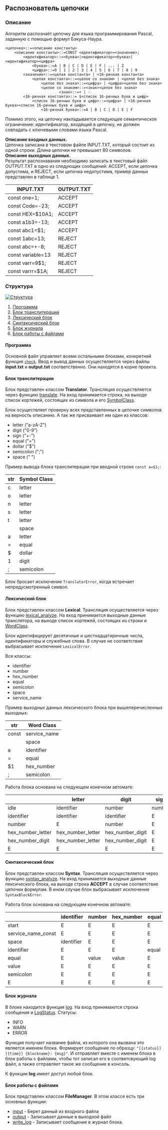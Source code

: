 ##  Распознователь цепочки
### Описание
Алгоритм распознаёт цепочку для языка программирования Pascal, заданную с помощью формул Бэкуса-Наура.
```
<цепочка>::=<описание константы>
	<описание константы>::=CONST <идентификатор>=<значение>;
		<идентификатор>::=<буква>|<идентификатор><буква>|<идентификатор><цифра>
			<буква>::=A | B | C | D | E | F | ... | Z
			<цифра>::=0 | 1 | 2 | 3 | 4 | 5 | 6 | 7 | 8 | 9
		<значение>::=<целая константа> | <16-ричная константа>
			<целая константа>::=<целое со знаком> | <целое без знака>
				<целое без знака>::=<цифра> | <цифра><целое без знака>
				<целое со знаком>::=<знак><целое без знака>
						<знак>::=+ | -
		<16-ричная константа>::= $<список 16-ричных букв и цифр>
			<список 16-ричных букв и цифр>::=<цифра> | <16-ричная буква><список 16-ричных букв и цифр>
				<16-ричная буква>::=A | B | C | D | E | F
```
Помимо этого, на цепочку накладывается следующее семантическое ограничение: идентификатор, входящий в цепочку, не должен совпадать с ключевыми словами языка Pascal.

**Описание входных данных.**<br />
Цепочка записана в текстовом файле INPUT.TXT, который состоит из одной строки. Длина цепочки не превышает 80 символов. <br />
**Описание выходных данных.**<br />
Результат распознавания необходимо записать в текстовый файл OUTPUT.TXT в одно из следующих сообщений: ACCEPT, если цепочка допустима, и REJECT, если цепочка недопустима, пример данных представлен в таблице 1.

|      INPUT.TXT             |      OUTPUT.TXT     |
|----------------------------|---------------------|
|     const one=1;           |     ACCEPT          |
|     const Code=-23;        |     ACCEPT          |
|     const HEX=$10A1;       |     ACCEPT          |
|     const   a1b3=-13;      |     ACCEPT          |
|     const   abc1=$1;       |     ACCEPT          |
|     const   1abc=13;       |     REJECT          |
|     const   abc=+-8;       |     REJECT          |
|     const   variable=13    |     REJECT          |
|     const   varr=9$1;      |     REJECT          |
|     const   varrr=$1A;     |     REJECT          |

### Структура
[![Структура](https://imgur.com/iCrPuz1.jpg "Структура")](https://imgur.com/iCrPuz1 "Структура")

1. [Программа](https://github.com/SumJest/SummerPractise/blob/master/main.py "Программа")
2. [Блок транслитерации](https://github.com/SumJest/SummerPractise/blob/master/blocks/translator.py " Блок транслитерации")
3. [Лексический блок](https://github.com/SumJest/SummerPractise/blob/master/blocks/lexical.py "Лексический блок")
4. [Синтаксический блок](https://github.com/SumJest/SummerPractise/blob/master/blocks/syntax.py "Синтаксический блок")
5. [Блок журнала](https://github.com/SumJest/SummerPractise/blob/master/blocks/logging.py "Блок журнала")
6. [Блок работы с файлами](https://github.com/SumJest/SummerPractise/blob/master/blocks/filemanager.py "Блок работы с файлами")

#### Программа
Основной файл управляет всеми остальными блоками, конкретней функция [`check`](https://github.com/SumJest/SummerPractise/blob/master/main.py#L10 "`check`"). Ввод и вывод данных осуществляется через файлы **input.txt** и **output.txt** соответственно. Они находятся в корне проекта.
#### Блок транслитерации
Блок представлен классом **Translator**. Трансляция осуществляется через функцию [translate](https://github.com/SumJest/SummerPractise/blob/master/blocks/translator.py#L54 "translate"). На вход принимается строка, на выходе список кортежей, состоящих из символа и его [SymbolClass](https://github.com/SumJest/SummerPractise/blob/master/blocks/translator.py#L10 "SymbolClass").

Блок осуществляет проверку всех представленных в цепочке символов на верность описанию. А так же присваивает им один из классов:
- letter ("a-zA-Z")
- digit ("0-9")
- sign ("+-")
- equal ("=")
- dollar ("$")
- semicolon (";")
- space (" ")

Пример вывода блока транслитерации при вводной строке `const a=$1;`:

| str | Symbol Class |
|-----|--------------|
| c   | letter       |
| o   | letter       |
| n   | letter       |
| s   | letter       |
| t   | letter       |
|     | space        |
| a   | letter       |
| =   | equal        |
| $   | dollar       |
| 1   | digit        |
| ;   | semicolon    |

Блок бросает исключение `TranslatorError`, когда встречает непредусмотренный символ.

#### Лексический блок

Блок представлен классом **Lexical**. Трансляция осуществляется через функцию [lexical_analyze](https://github.com/SumJest/SummerPractise/blob/master/blocks/lexical.py#L149 "lexical_analyze"). На вход принимается выходные данные транслятора, на выходе список кортежей, состоящих из строки и [WordClass](https://github.com/SumJest/SummerPractise/blob/master/blocks/lexical.py#L23 "WordClass").

Блок идентифицирует десятичные и шестнадцатиричные числа, идентификаторы и служебные слова. В случае не соответствия выбрасывает исключение `LexicalError`.

Все классы:
- identifier
- number
- hex_number
- equal
- semicolon
- space
- service_name

Пример выходных данных лексического блока при вышеперечисленных выходных: 

| str   | Word Class   |
|-------|--------------|
| const | service_name |
|       | space        |
| a     | identifier   |
| =     | equal        |
| $1    | hex_number   |
| ;     | semicolon    |

Работа блока основана на следующем конечном автомате:

|                     | letter              | digit              | sign   | equal | dollar             | semicolon | space |     |
|---------------------|---------------------|--------------------|--------|-------|--------------------|-----------|-------|-----|
| idle                | identifier          | number             | number | idle  | hex\_number\_digit | idle      | idle  | 1   |
| identifier          | identifier          | identifier         | E      | idle  | E                  | idle      | idle  | 0   |
| number              | E                   | number             | E      | idle  | E                  | idle      | idle  | 0   |
| hex\_number\_letter | hex\_number\_letter | hex\_number\_digit | E      | E     | E                  | E         | E     | 0   |
| hex\_number\_digit  | hex\_number\_letter | hex\_number\_digit | E      | idle  | E                  | idle      | idle  | 0   |
| E                   | E                   | E                  | E      | E     | E                  | E         | E     | 0   |

#### Синтаксический блок

Блок представлен классом **Syntax**. Трансляция осуществляется через функцию [syntax_analyze](https://github.com/SumJest/SummerPractise/blob/master/blocks/syntax.py#L72 "syntax_analyze"). На вход принимается выходные данные лексического блока, на выходе строка **ACCEPT** в случае соответствие цепочки формулам. В ином случае блок выбрасывает исключение `SyntaxBlockError`.

Работа блок основана на следующем конечном автомате:

|                        | identifier | number | hex\_number | equal | semicolon | space | service\_name          |     |
|------------------------|------------|--------|-------------|-------|-----------|-------|------------------------|-----|
| start                  | E          | E      | E           | E     | E         | E     | service\_name\_const | 0   |
| service\_name\_const | E          | E      | E           | E     | E         | space | E                      | 0   |
| space                  | identifier | E      | E           | E     | E         | space | E                      | 0   |
| identifier             | E          | E      | E           | equal | E         | E     | E                      | 0   |
| equal                  | E          | value  | value       | E     | E         | E     | E                      | 0   |
| value                  | E          | E      | E           | E     | semicolon | E     | E                      | 0   |
| semicolon              | E          | E      | E           | E     | E         | E     | E                      | 1   |
| E                      | E          | E      | E           | E     | E         | E     | E                      | 0   |

#### Блок журнала

В блоке находится функция [log](https://github.com/SumJest/SummerPractise/blob/master/blocks/logging.py#L27 "log"). 
На вход принимаются строка сообщения и [LogStatus](https://github.com/SumJest/SummerPractise/blob/master/blocks/logging.py#L8 "LogStatus").
Статусы:
- INFO
- WARN
- ERROR

Функция получает название файла, из которого она вызвана это является именем блока. Формирует сообщение по образцу: `"[{status}] [{time}] {blockname}: {msg}"`. И отправляет вместе с именем блока в блок работы с файлами, чтобы тот записал его в соответсвующий log файл, а также отправляет такое же сообщение в консоль.

К функции **log** имеет доступ любой блок.

#### Блок работы с файлами
Блок представлен классом **FileManager**.
В этом классе есть три основных функции:
- [input](https://github.com/SumJest/SummerPractise/blob/master/blocks/filemanager.py#L25 "input") - Берет данный из входного файла
- [output](https://github.com/SumJest/SummerPractise/blob/master/blocks/filemanager.py#L36 "output") - Записывает данные в выходной файл
- [write_log](https://github.com/SumJest/SummerPractise/blob/master/blocks/filemanager.py#L45 "write_log") - Записывает сообщение в журнал блока.